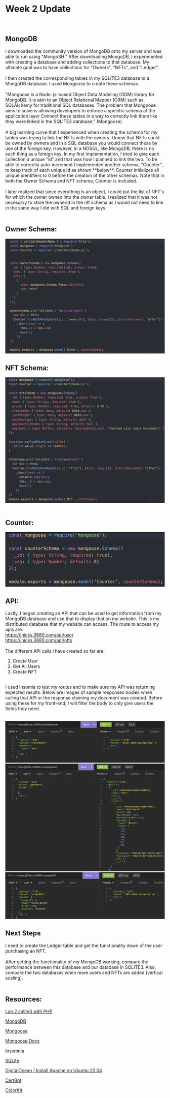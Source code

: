 # Week 2 Update
<br/>

## MongoDB
<div id="text">
I downloaded the community version of  MongoDB onto my server and was able to run using "MongoSH." After downloading MongoDB, I experimented with creating a database and adding collections to that database. My ultimate goal was to have collections for "Owners", "NFTs", and "Ledger". 
<br/>
<br/>
I then created the corresponding tables in my SQLITE3 database to a MongoDB database. I used Mongoose to create these schemas.
<br/>
<br/>
"Mongoose is a Node. js-based Object Data Modeling (ODM) library for MongoDB. It is akin to an Object Relational Mapper (ORM) such as SQLAlchemy for traditional SQL databases. The problem that Mongoose aims to solve is allowing developers to enforce a specific schema at the application layer Connect these tables in a way to correctly link them like they were linked in the SQLITE3 database." (Mongoose)
<br/>
<br/>
A big learning curve that I experienced when creating the schema for my tables was trying to link the NFTs with the owners. I knew that NFTs could be owned by owners and in a SQL database you would connect these by use of the foreign key. However, in a NOSQL, like MongoDB, there is no such thing as a foreign key. In my first implementation, I tried to give each collection a unique "id" and that was how I planned to link the two. To be able to correctly auto-increment I implemented another schema, "Counter", to keep track of each unique id as shown **below**. 
Counter initializes all unique identifiers to 0 before the creation of the other schemas. Note that in both the Owner Schema and NFT schema, Counter is included. 
<br/>
<br/>
I later realized that since everything is an object, I could put the list of NFT's for which the owner owned into the owner table. I realized that it was not necessary to store the ownerid in the nft schema as I would not need to link in the same way I did with SQL and foreign keys.
<br/>
<br/>

## Owner Schema: 
![Owners Schema](./images/ownerSchema.png)

## NFT Schema: 
![NFT Schema](./images/nftSchema.png)
<br/>
<br/>


## Counter: 
![Counter Schema](./images/counterSchema.png)


## API: 
Lastly, I began creating an API that can be used to get information from my MongoDB database and use that to display that on my website. This is my distributed database that my website can access. The route to access my apis are:
<br/> 
https://jhicks.3680.com/api/user
<br/>
https://jhicks.3680.com/api/nfts 
<br/>
<br/>
The different API calls I have created so far are:
1. Create User
2. Get All Users
3. Create NFT

<br/>
I used Insomia to test my routes and to make sure my API was returning expected results. Below are images of sample responses bodies when calling that API or the response claiming my document was created. Before using these for my front-end, I will filter the body to only give users the fields they need. 
<br/>
<br/>

![Create Owner](./images/createOwner.png)
![Get Owners](./images/getOwners.png)
![Create NFT](./images/createNFT.png)

</div>

## Next Steps

<div id="text">
I need to create the Ledger table and get the functionality down of the user purchasing an NFT.
<br/>
<br/>
After getting the functionality of my MongoDB working, compare the performance between this database and our database in SQLITE3. Also, compare the two databases when more users and NFTs are added (vertical scaling).
<br/>
<br/>
</div>

## Resources:

<div id="resource-links">

[Lab 2 sqlite3 with PHP](https://csub.instructure.com/courses/24062/assignments/416531)  
   
[MongoDB](https://www.mongodb.com/)  

[Mongoose](https://www.mongodb.com/developer/languages/javascript/mongoose-versus-nodejs-driver/)

[Mongoose Docs](https://mongoosejs.com/docs/guides.html)

[Insomnia](https://insomnia.rest/) 
   
[SQLite](https://www.sqlite.org/about.html)
     
[DigitalOcean | Install Apache on Ubuntu 22.04](https://www.digitalocean.com/community/tutorials/how-to-install-the-apache-web-server-on-ubuntu-22-04#prerequisites)
      
[CertBot](https://certbot.eff.org/instructions?ws=apache&os=ubuntufocal)

[ColorKit](https://colorkit.co/color/0000ff/) 

 </div>






 






